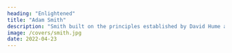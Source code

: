```yaml
---
heading: "Enlightened"
title: "Adam Smith"
description: "Smith built on the principles established by David Hume and laid the blueprint for an enlightened social system made up of three parts"
image: /covers/smith.jpg
date: 2022-04-23
---
```


<!-- 
heading=  "built on David Hume's sympathy-based moral system and labor-based economic system"
date=  "2022-01-29"
description=  ""
# -- Moral system in the Theory of Moral Sentiments, Justice and Political system in the unfinished Lectures of Jurisprudence which makes up our Supersociology, Economic system in the Wealth of Nations which makes up Pantrynomics"
image=  "/covers/smith.jpg"
+++
 -->